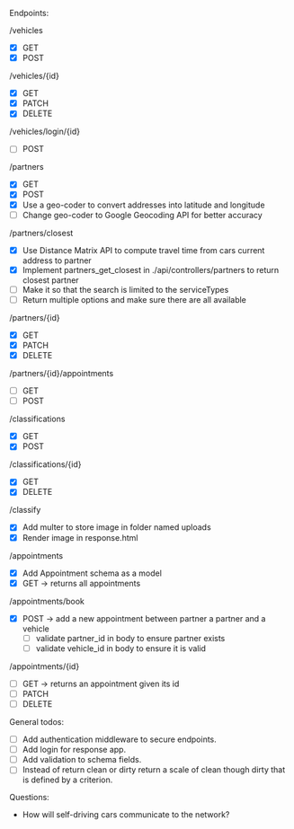 Endpoints:

/vehicles

- [x] GET
- [x] POST

/vehicles/{id}

- [x] GET
- [x] PATCH
- [x] DELETE

/vehicles/login/{id}

- [ ] POST

/partners

- [x] GET
- [x] POST
- [x] Use a geo-coder to convert addresses into latitude and longitude
- [ ] Change geo-coder to Google Geocoding API for better accuracy

/partners/closest

- [x] Use Distance Matrix API to compute travel time from cars current address to partner
- [x] Implement partners_get_closest in ./api/controllers/partners to return closest partner
- [ ] Make it so that the search is limited to the serviceTypes
- [ ] Return multiple options and make sure there are all available

/partners/{id}

- [x] GET
- [x] PATCH
- [x] DELETE

/partners/{id}/appointments

- [ ] GET
- [ ] POST

/classifications

- [x] GET
- [x] POST

/classifications/{id}

- [x] GET
- [x] DELETE

/classify

- [x] Add multer to store image in folder named uploads
- [x] Render image in response.html

/appointments

- [x] Add Appointment schema as a model
- [x] GET -> returns all appointments

/appointments/book

- [x] POST -> add a new appointment between partner a partner and a vehicle
  - [ ] validate partner_id in body to ensure partner exists
  - [ ] validate vehicle_id in body to ensure it is valid

/appointments/{id}

- [ ] GET -> returns an appointment given its id
- [ ] PATCH
- [ ] DELETE

General todos:

- [ ] Add authentication middleware to secure endpoints.
- [ ] Add login for response app.
- [ ] Add validation to schema fields.
- [ ] Instead of return clean or dirty return a scale of clean though dirty that is defined by a criterion.

Questions:

- How will self-driving cars communicate to the network?

